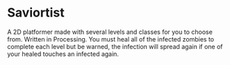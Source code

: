 # Saviortist
A 2D platformer made with several levels and classes for you to choose from.
Written in Processing.
You must heal all of the infected zombies to complete each level but be warned, the infection will spread again if one of your healed touches an infected again.
